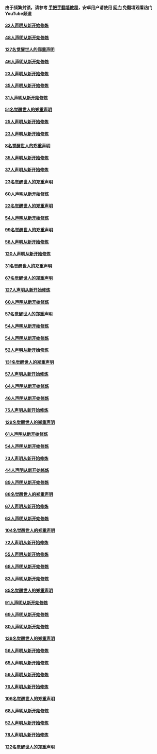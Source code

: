 #### 由于频繁封锁，请参考 [手把手翻墙教程](https://github.com/gfw-breaker/guides/wiki/)，安卓用户请使用 [网门](https://github.com/gfw-breaker/nogfw/blob/master/dl.md?t=02250700) 免翻墙观看热门YouTube频道 

#### [32人声明从新开始修炼](../pages/91/421225.md?t=02250700) 

#### [48人声明从新开始修炼](../pages/91/421202.md?t=02250700) 

#### [127名觉醒世人的郑重声明](../pages/91/421224.md?t=02250700) 

#### [46人声明从新开始修炼](../pages/91/421203.md?t=02250700) 

#### [23人声明从新开始修炼](../pages/91/421138.md?t=02250700) 

#### [35人声明从新开始修炼](../pages/91/421122.md?t=02250700) 

#### [31人声明从新开始修炼](../pages/91/421081.md?t=02250700) 

#### [51名觉醒世人的郑重声明](../pages/91/421080.md?t=02250700) 

#### [25人声明从新开始修炼](../pages/91/421020.md?t=02250700) 

#### [23人声明从新开始修炼](../pages/91/420884.md?t=02250700) 

#### [8名觉醒世人的郑重声明](../pages/91/420883.md?t=02250700) 

#### [35人声明从新开始修炼](../pages/91/420809.md?t=02250700) 

#### [37人声明从新开始修炼](../pages/91/420766.md?t=02250700) 

#### [23名觉醒世人的郑重声明](../pages/91/420765.md?t=02250700) 

#### [60人声明从新开始修炼](../pages/91/420727.md?t=02250700) 

#### [22名觉醒世人的郑重声明](../pages/91/420726.md?t=02250700) 

#### [54人声明从新开始修炼](../pages/91/420529.md?t=02250700) 

#### [99名觉醒世人的郑重声明](../pages/91/420528.md?t=02250700) 

#### [58人声明从新开始修炼](../pages/91/420198.md?t=02250700) 

#### [120人声明从新开始修炼](../pages/91/420141.md?t=02250700) 

#### [31名觉醒世人的郑重声明](../pages/91/420197.md?t=02250700) 

#### [67名觉醒世人的郑重声明](../pages/91/420140.md?t=02250700) 

#### [127人声明从新开始修炼](../pages/91/420082.md?t=02250700) 

#### [60人声明从新开始修炼](../pages/91/420081.md?t=02250700) 

#### [57名觉醒世人的郑重声明](../pages/91/420080.md?t=02250700) 

#### [54人声明从新开始修炼](../pages/91/419533.md?t=02250700) 

#### [54人声明从新开始修炼](../pages/91/419532.md?t=02250700) 

#### [52人声明从新开始修炼](../pages/91/419531.md?t=02250700) 

#### [131名觉醒世人的郑重声明](../pages/91/419530.md?t=02250700) 

#### [57人声明从新开始修炼](../pages/91/419430.md?t=02250700) 

#### [64人声明从新开始修炼](../pages/91/419429.md?t=02250700) 

#### [46人声明从新开始修炼](../pages/91/419428.md?t=02250700) 

#### [75人声明从新开始修炼](../pages/91/419427.md?t=02250700) 

#### [129名觉醒世人的郑重声明](../pages/91/419426.md?t=02250700) 

#### [61人声明从新开始修炼](../pages/91/419198.md?t=02250700) 

#### [54人声明从新开始修炼](../pages/91/419197.md?t=02250700) 

#### [73人声明从新开始修炼](../pages/91/419196.md?t=02250700) 

#### [44人声明从新开始修炼](../pages/91/419075.md?t=02250700) 

#### [89人声明从新开始修炼](../pages/91/419074.md?t=02250700) 

#### [88名觉醒世人的郑重声明](../pages/91/419195.md?t=02250700) 

#### [67人声明从新开始修炼](../pages/91/419073.md?t=02250700) 

#### [63人声明从新开始修炼](../pages/91/419072.md?t=02250700) 

#### [104名觉醒世人的郑重声明](../pages/91/419071.md?t=02250700) 

#### [72人声明从新开始修炼](../pages/91/418902.md?t=02250700) 

#### [55人声明从新开始修炼](../pages/91/418901.md?t=02250700) 

#### [68人声明从新开始修炼](../pages/91/418900.md?t=02250700) 

#### [83人声明从新开始修炼](../pages/91/418757.md?t=02250700) 

#### [85名觉醒世人的郑重声明](../pages/91/418899.md?t=02250700) 

#### [91人声明从新开始修炼](../pages/91/418756.md?t=02250700) 

#### [69人声明从新开始修炼](../pages/91/418755.md?t=02250700) 

#### [80人声明从新开始修炼](../pages/91/418754.md?t=02250700) 

#### [139名觉醒世人的郑重声明](../pages/91/418753.md?t=02250700) 

#### [56人声明从新开始修炼](../pages/91/418594.md?t=02250700) 

#### [65人声明从新开始修炼](../pages/91/418593.md?t=02250700) 

#### [59人声明从新开始修炼](../pages/91/418592.md?t=02250700) 

#### [76人声明从新开始修炼](../pages/91/418431.md?t=02250700) 

#### [106名觉醒世人的郑重声明](../pages/91/418591.md?t=02250700) 

#### [68人声明从新开始修炼](../pages/91/418430.md?t=02250700) 

#### [52人声明从新开始修炼](../pages/91/418429.md?t=02250700) 

#### [78人声明从新开始修炼](../pages/91/418428.md?t=02250700) 

#### [122名觉醒世人的郑重声明](../pages/91/418427.md?t=02250700) 

